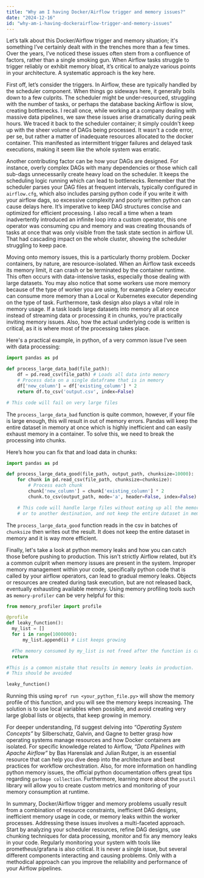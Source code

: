 ```yaml
---
title: "Why am I having Docker/Airflow trigger and memory issues?"
date: "2024-12-16"
id: "why-am-i-having-dockerairflow-trigger-and-memory-issues"
---
```


Let’s talk about this Docker/Airflow trigger and memory situation; it's something I’ve certainly dealt with in the trenches more than a few times. Over the years, I’ve noticed these issues often stem from a confluence of factors, rather than a single smoking gun. When Airflow tasks struggle to trigger reliably or exhibit memory bloat, it’s critical to analyze various points in your architecture. A systematic approach is the key here.

First off, let’s consider the triggers. In Airflow, these are typically handled by the scheduler component. When things go sideways here, it generally boils down to a few culprits. The scheduler might be under-resourced, struggling with the number of tasks, or perhaps the database backing Airflow is slow, creating bottlenecks. I recall once, while working at a company dealing with massive data pipelines, we saw these issues arise dramatically during peak hours. We traced it back to the scheduler container; it simply couldn't keep up with the sheer volume of DAGs being processed. It wasn't a code error, per se, but rather a matter of inadequate resources allocated to the docker container. This manifested as intermittent trigger failures and delayed task executions, making it seem like the whole system was erratic.

Another contributing factor can be how your DAGs are designed. For instance, overly complex DAGs with many dependencies or those which call sub-dags unnecessarily create heavy load on the scheduler. It keeps the scheduling logic running which can lead to bottlenecks. Remember that the scheduler parses your DAG files at frequent intervals, typically configured in `airflow.cfg`, which also includes parsing python code if you write it with your airflow dags, so excessive complexity and poorly written python can cause delays here. It’s imperative to keep DAG structures concise and optimized for efficient processing. I also recall a time when a team inadvertently introduced an infinite loop into a custom operator, this one operator was consuming cpu and memory and was creating thousands of tasks at once that was only visible from the task state section in airflow UI. That had cascading impact on the whole cluster, showing the scheduler struggling to keep pace.

Moving onto memory issues, this is a particularly thorny problem. Docker containers, by nature, are resource-isolated. When an Airflow task exceeds its memory limit, it can crash or be terminated by the container runtime. This often occurs with data-intensive tasks, especially those dealing with large datasets. You may also notice that some workers use more memory because of the type of worker you are using, for example a Celery executor can consume more memory than a Local or Kubernetes executor depending on the type of task. Furthermore, task design also plays a vital role in memory usage. If a task loads large datasets into memory all at once instead of streaming data or processing it in chunks, you’re practically inviting memory issues. Also, how the actual underlying code is written is critical, as it is where most of the processing takes place.

Here's a practical example, in python, of a very common issue I’ve seen with data processing:

```python
import pandas as pd

def process_large_data_bad(file_path):
    df = pd.read_csv(file_path) # Loads all data into memory
    # Process data on a single dataframe that is in memory
    df['new_column'] = df['existing_column'] * 2
    return df.to_csv('output.csv', index=False)

# This code will fail on very large files
```

The `process_large_data_bad` function is quite common, however, if your file is large enough, this will result in out of memory errors. Pandas will keep the entire dataset in memory at once which is highly inefficient and can easily exhaust memory in a container. To solve this, we need to break the processing into chunks.

Here’s how you can fix that and load data in chunks:

```python
import pandas as pd

def process_large_data_good(file_path, output_path, chunksize=10000):
    for chunk in pd.read_csv(file_path, chunksize=chunksize):
        # Process each chunk
        chunk['new_column'] = chunk['existing_column'] * 2
        chunk.to_csv(output_path, mode='a', header=False, index=False)

    # This code will handle large files without eating up all the memory, by writing out to disk
    # or to another destination, and not keep the entire dataset in memory
```

The `process_large_data_good` function reads in the csv in batches of `chunksize` then writes out the result. It does not keep the entire dataset in memory and it is way more efficient.

Finally, let's take a look at python memory leaks and how you can catch those before pushing to production. This isn't strictly Airflow related, but it’s a common culprit when memory issues are present in the system. Improper memory management within your code, specifically python code that is called by your airflow operators, can lead to gradual memory leaks. Objects or resources are created during task execution, but are not released back, eventually exhausting available memory. Using memory profiling tools such as `memory-profiler` can be very helpful for this:

```python
from memory_profiler import profile

@profile
def leaky_function():
  my_list = []
  for i in range(1000000):
      my_list.append(i) # List keeps growing

  #The memory consumed by my_list is not freed after the function is called.
  return

#This is a common mistake that results in memory leaks in production.
# This should be avoided

leaky_function()
```

Running this using `mprof run <your_python_file.py>` will show the memory profile of this function, and you will see the memory keeps increasing. The solution is to use local variables when possible, and avoid creating very large global lists or objects, that keep growing in memory.

For deeper understanding, I’d suggest delving into *“Operating System Concepts”* by Silberschatz, Galvin, and Gagne to better grasp how operating systems manage resources and how Docker containers are isolated. For specific knowledge related to Airflow, *“Data Pipelines with Apache Airflow”* by Bas Harenslak and Julian Rutger, is an essential resource that can help you dive deep into the architecture and best practices for workflow orchestration. Also, for more information on handling python memory issues, the official python documentation offers great tips regarding `garbage collection`. Furthermore, learning more about the `psutil` library will allow you to create custom metrics and monitoring of your memory consumption at runtime.

In summary, Docker/Airflow trigger and memory problems usually result from a combination of resource constraints, inefficient DAG designs, inefficient memory usage in code, or memory leaks within the worker processes. Addressing these issues involves a multi-faceted approach. Start by analyzing your scheduler resources, refine DAG designs, use chunking techniques for data processing, monitor and fix any memory leaks in your code. Regularly monitoring your system with tools like prometheus/grafana is also critical. It is never a single issue, but several different components interacting and causing problems. Only with a methodical approach can you improve the reliability and performance of your Airflow pipelines.
